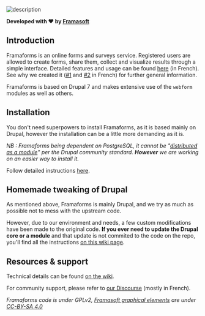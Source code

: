 ![description](http://lutim.cpy.re/2RK8XFaj.png)

**Developed with :heart: by [Framasoft](https://framasoft.org/en/)**

## Introduction 

Framaforms is an online forms and surveys service. Registered users are allowed to create forms, share them, collect and visualize results through a simple interface. Detailed features and usage can be found [here](https://docs.framasoft.org/fr/framaforms/) (in French). 
See why we created it ([#1](https://framablog.org/2016/10/05/framaforms-noffrez-plus-les-reponses-que-vous-collectez-a-google/) and [#2](https://framablog.org/2016/10/05/en-savoir-un-peu-plus-sur-le-projet-framaforms/) in French) for further general information.

Framaforms is based on Drupal 7 and makes extensive use of the `webform` modules as well as others. 

## Installation

You don't need superpowers to install Framaforms, as it is based mainly on Drupal, however the installation can be a little more demanding as it is.

*NB : Framaforms being dependent on PostgreSQL, it cannot be "[distributed as a module](https://www.drupal.org/docs/7/distributions)" per the Drupal community standard. **However**  we are working on an easier way to install it.*

Follow detailed instructions [here](https://framagit.org/framasoft/framaforms/-/wikis/Installing-Framaforms). 


## Homemade tweaking of Drupal
As mentioned above, Framaforms is mainly Drupal, and we try as much as possible not to mess with the upstream code. 

However, due to our environment and needs, a few custom modifications have been made to the original code. **If you ever need to update the Drupal core or a module** and that update is not commited to the code on the repo, you'll find all the instructions [on this wiki page](https://framagit.org/framasoft/framaforms/-/wikis/modifications). 

## Resources & support 
Technical details can be found [on the wiki](https://framagit.org/framasoft/framaforms/-/wikis/home). 

For community support, please refer to [our Discourse](https://framacolibri.org) (mostly in French).  

*Framaforms code is under GPLv2, [Framasoft graphical elements](https://framasoft.org/en/graphics/) are under [CC-BY-SA 4.0](https://creativecommons.org/licenses/by-sa/4.0/)*